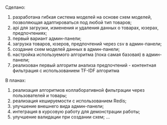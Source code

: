 Сделано:
1) разработана гибкая система моделей на основе схем моделей, позволяющая адаптироваться под любой тип товаров;
2) api для загрузки, изменения и удаления данных о товарах, юзерах, предпочтениях;
3) первый вариант админ-панели;
4) загрузка товаров, юзеров, предпочтений через csv в админ-панели;
5) создание схем моделей данных в админ-панели;
6) настройка используемого алгоритма (пока самая базовая) в админ-панели;
7) реализован первый алгоритм анализа предпочтений - контентная фильтрация с использованием TF-IDF алгоритма


В планах:
1) реализация алгоритмов коллаборативной фильтрации через пользователей и товары;
2) реализация кешируемости с использованием Redis;
3) улучшение внешнего вида админ-панели;
4) интеграция в курсовую работу для демонстрации работы;
5) улучшение валидации при создании схем;
...
